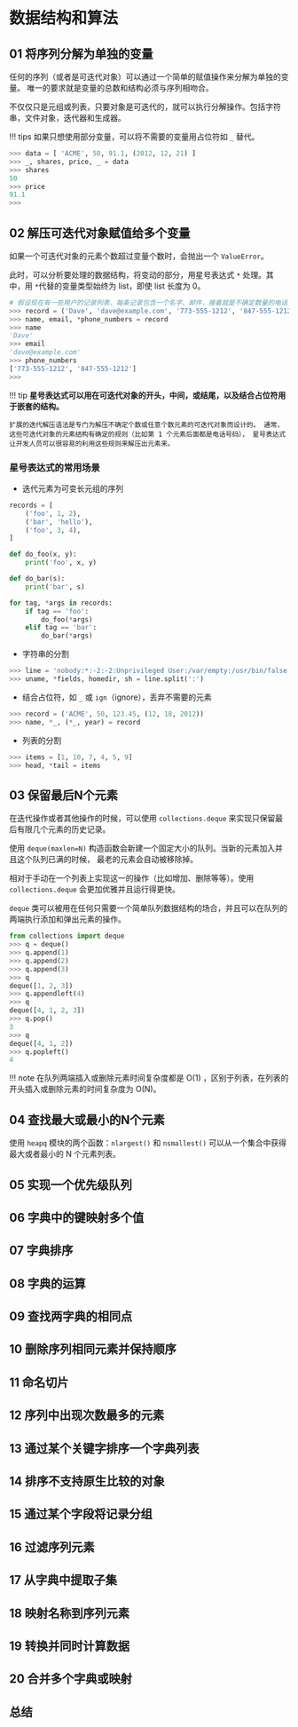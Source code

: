 # 数据结构和算法

## 01 将序列分解为单独的变量

任何的序列（或者是可迭代对象）可以通过一个简单的赋值操作来分解为单独的变量。 唯一的要求就是变量的总数和结构必须与序列相吻合。

不仅仅只是元组或列表，只要对象是可迭代的，就可以执行分解操作。包括字符串，文件对象，迭代器和生成器。

!!! tips
    如果只想使用部分变量，可以将不需要的变量用占位符如 `_` 替代。

```python 
>>> data = [ 'ACME', 50, 91.1, (2012, 12, 21) ]
>>> _, shares, price, _ = data
>>> shares
50
>>> price
91.1
>>>
```

## 02 解压可迭代对象赋值给多个变量

如果一个可迭代对象的元素个数超过变量个数时，会抛出一个 `ValueError`。 

此时，可以分析要处理的数据结构，将变动的部分，用星号表达式 `*` 处理。其中，用 `*`代替的变量类型始终为 list，即使 list 长度为 0。

```python
# 假设现在有一些用户的记录列表，每条记录包含一个名字、邮件，接着就是不确定数量的电话号码。
>>> record = ('Dave', 'dave@example.com', '773-555-1212', '847-555-1212')
>>> name, email, *phone_numbers = record
>>> name
'Dave'
>>> email
'dave@example.com'
>>> phone_numbers
['773-555-1212', '847-555-1212']
>>>
```

!!! tip
    **星号表达式可以用在可迭代对象的开头，中间，或结尾，以及结合占位符用于嵌套的结构。**

    扩展的迭代解压语法是专门为解压不确定个数或任意个数元素的可迭代对象而设计的。 通常，这些可迭代对象的元素结构有确定的规则（比如第 1 个元素后面都是电话号码）， 星号表达式让开发人员可以很容易的利用这些规则来解压出元素来。 

### 星号表达式的常用场景

- 迭代元素为可变长元组的序列

```python
records = [
    ('foo', 1, 2),
    ('bar', 'hello'),
    ('foo', 3, 4),
]

def do_foo(x, y):
    print('foo', x, y)

def do_bar(s):
    print('bar', s)

for tag, *args in records:
    if tag == 'foo':
        do_foo(*args)
    elif tag == 'bar':
        do_bar(*args)
```

- 字符串的分割

```python
>>> line = 'nobody:*:-2:-2:Unprivileged User:/var/empty:/usr/bin/false'
>>> uname, *fields, homedir, sh = line.split(':')
```

- 结合占位符，如 `_` 或 `ign`（ignore），丢弃不需要的元素

```python
>>> record = ('ACME', 50, 123.45, (12, 18, 2012))
>>> name, *_, (*_, year) = record
```

- 列表的分割

```python
>>> items = [1, 10, 7, 4, 5, 9]
>>> head, *tail = items
```

## 03 保留最后N个元素

在迭代操作或者其他操作的时候，可以使用 `collections.deque` 来实现只保留最后有限几个元素的历史记录。

使用 `deque(maxlen=N)` 构造函数会新建一个固定大小的队列。当新的元素加入并且这个队列已满的时候， 最老的元素会自动被移除掉。

相对于手动在一个列表上实现这一的操作（比如增加、删除等等）。使用 `collections.deque` 会更加优雅并且运行得更快。

`deque` 类可以被用在任何只需要一个简单队列数据结构的场合，并且可以在队列的两端执行添加和弹出元素的操作。

```python
from collections import deque
>>> q = deque()
>>> q.append(1)
>>> q.append(2)
>>> q.append(3)
>>> q
deque([1, 2, 3])
>>> q.appendleft(4)
>>> q
deque([4, 1, 2, 3])
>>> q.pop()
3
>>> q
deque([4, 1, 2])
>>> q.popleft()
4

```

!!! note
    在队列两端插入或删除元素时间复杂度都是 O(1) ，区别于列表，在列表的开头插入或删除元素的时间复杂度为 O(N)。

## 04 查找最大或最小的N个元素

使用 `heapq` 模块的两个函数：`nlargest()` 和 `nsmallest()` 可以从一个集合中获得最大或者最小的 N 个元素列表。


## 05 实现一个优先级队列

## 06 字典中的键映射多个值

## 07 字典排序

## 08 字典的运算

## 09 查找两字典的相同点

## 10 删除序列相同元素并保持顺序

## 11 命名切片
 
## 12 序列中出现次数最多的元素

## 13 通过某个关键字排序一个字典列表

## 14 排序不支持原生比较的对象

## 15 通过某个字段将记录分组

## 16 过滤序列元素

## 17 从字典中提取子集

## 18 映射名称到序列元素

## 19 转换并同时计算数据

## 20 合并多个字典或映射

## 总结